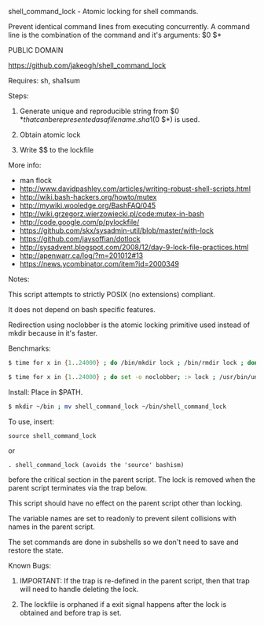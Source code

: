 shell_command_lock - Atomic locking for shell commands.

Prevent identical command lines from executing concurrently.
A command line is the combination of the command and it's arguments: $0 $*

PUBLIC DOMAIN

https://github.com/jakeogh/shell_command_lock

Requires: sh, sha1sum

Steps:

1. Generate unique and reproducible string from $0 $* that can be represented as a file name. sha1($0 $*) is used.

2. Obtain atomic lock

3. Write $$ to the lockfile

More info:

 - man flock
 - http://www.davidpashley.com/articles/writing-robust-shell-scripts.html
 - http://wiki.bash-hackers.org/howto/mutex
 - http://mywiki.wooledge.org/BashFAQ/045
 - http://wiki.grzegorz.wierzowiecki.pl/code:mutex-in-bash
 - http://code.google.com/p/pylockfile/
 - https://github.com/skx/sysadmin-util/blob/master/with-lock
 - https://github.com/jaysoffian/dotlock
 - http://sysadvent.blogspot.com/2008/12/day-9-lock-file-practices.html
 - http://apenwarr.ca/log/?m=201012#13
 - https://news.ycombinator.com/item?id=2000349

Notes:

This script attempts to strictly POSIX (no extensions) compliant.

It does not depend on bash specific features.

Redirection using noclobber is the atomic locking primitive used instead of mkdir because in it's faster.

Benchmarks:
``` sh
$ time for x in {1..24000} ; do /bin/mkdir lock ; /bin/rmdir lock ; done
```
``` sh
$ time for x in {1..24000} ; do set -o noclobber; :> lock ; /usr/bin/unlink lock ; done
```

Install: Place in $PATH.

```sh
$ mkdir ~/bin ; mv shell_command_lock ~/bin/shell_command_lock
```

To use, insert:
```
source shell_command_lock
```
or
```
. shell_command_lock (avoids the 'source' bashism)
```
before the critical section in the parent script. The lock is removed when
the parent script terminates via the trap below.

This script should have no effect on the parent script other than locking.

The variable names are set to readonly to prevent silent collisions with names in the parent script.

The set commands are done in subshells so we don't need to save and restore the state.

Known Bugs:

1. IMPORTANT: If the trap is re-defined in the parent script, then that trap will need to handle deleting the lock.

2. The lockfile is orphaned if a exit signal happens after the lock is obtained and before trap is set.
